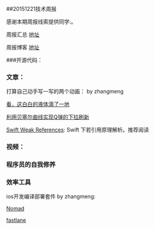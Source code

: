 ##20151221技术周报

感谢本期周报线索提供同学:。

周报汇总 [地址](https://github.com/BaiduHiDeviOS/iOS-Tech-Weekly)

周报博客 [地址](http://baiduhidevios.github.io/)


###开源代码：

### 文章：

打算自己动手写一写的两个动画： by zhangmeng

[看，这白白的液体滴了一地](http://pandara.xyz/2015/11/24/ios_water_drop/?hmsr=toutiao.io&utm_medium=toutiao.io&utm_source=toutiao.io)

[利用贝塞尔曲线实现Q弹的下拉刷新](http://pandara.xyz/2015/10/29/jelly_refresh/?hmsr=toutiao.io&utm_medium=toutiao.io&utm_source=toutiao.io)

[Swift Weak References](https://www.mikeash.com/pyblog/friday-qa-2015-12-11-swift-weak-references.html): Swift 下若引用原理解析。推荐阅读


### 视频：

### 程序员的自我修养

### 效率工具

ios开发编译部署套件  by zhangmeng:

[Nomad](http://nomad-cli.com/)

[fastlane](https://fastlane.tools)
